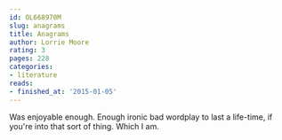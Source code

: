 ```yaml
---
id: OL668970M
slug: anagrams
title: Anagrams
author: Lorrie Moore
rating: 3
pages: 228
categories:
- literature
reads:
- finished_at: '2015-01-05'
---
```

Was enjoyable enough. Enough ironic bad wordplay to last a life-time, if you're into that sort of thing. Which I am.
